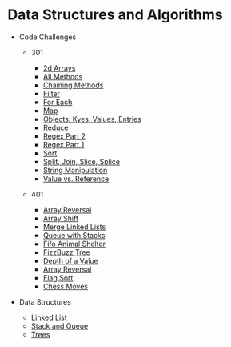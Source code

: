 # Data Structures and Algorithms  
  
* Code Challenges  
  * 301  
    * [2d Arrays](https://github.com/MSpake/data-structures-and-algorithms/tree/master/code-challenges/301/2d-arrays)  
    * [All Methods](https://github.com/MSpake/data-structures-and-algorithms/tree/master/code-challenges/301/all-methods)  
    * [Chaining Methods](https://github.com/MSpake/data-structures-and-algorithms/tree/master/code-challenges/301/chaining-methods)  
    * [Filter](https://github.com/MSpake/data-structures-and-algorithms/tree/master/code-challenges/301/filter)  
    * [For Each](https://github.com/MSpake/data-structures-and-algorithms/tree/master/code-challenges/301/for-each)  
    * [Map](https://github.com/MSpake/data-structures-and-algorithms/tree/master/code-challenges/301/map)  
    * [Objects: Kyes, Values, Entries](https://github.com/MSpake/data-structures-and-algorithms/tree/master/code-challenges/301/object-keys-values-entries)  
    * [Reduce](https://github.com/MSpake/data-structures-and-algorithms/tree/master/code-challenges/301/reduce)  
    * [Regex Part 2](https://github.com/MSpake/data-structures-and-algorithms/tree/master/code-challenges/301/regex-2)  
    * [Regex Part 1](https://github.com/MSpake/data-structures-and-algorithms/tree/master/code-challenges/301/regex-part1)  
    * [Sort](https://github.com/MSpake/data-structures-and-algorithms/tree/master/code-challenges/301/sort)  
    * [Split, Join, Slice, Splice](https://github.com/MSpake/data-structures-and-algorithms/tree/master/code-challenges/301/split-join-slice-splice)  
    * [String Manipulation](https://github.com/MSpake/data-structures-and-algorithms/tree/master/code-challenges/301/string-manip)  
    * [Value vs. Reference](https://github.com/MSpake/data-structures-and-algorithms/tree/master/code-challenges/301/value-vs-reference)

  * 401  
    * [Array Reversal](https://github.com/MSpake/data-structures-and-algorithms/tree/master/code-challenges/401/arrayReverse)  
    * [Array Shift](https://github.com/MSpake/data-structures-and-algorithms/tree/master/code-challenges/401/arrayShift)  
    * [Merge Linked Lists](https://github.com/MSpake/data-structures-and-algorithms/tree/master/code-challenges/401/llMerge)  
    * [Queue with Stacks](https://github.com/MSpake/data-structures-and-algorithms/tree/master/code-challenges/401/queueWithStacks)  
    * [Fifo Animal Shelter](https://github.com/MSpake/data-structures-and-algorithms/tree/master/code-challenges/401/fifoAnimalShelter)  
    * [FizzBuzz Tree](https://github.com/MSpake/data-structures-and-algorithms/tree/master/code-challenges/401/fizzBuzzTree)  
    * [Depth of a Value](https://github.com/MSpake/data-structures-and-algorithms/tree/master/code-challenges/401/depth)  
    * [Array Reversal](https://github.com/MSpake/data-structures-and-algorithms/tree/master/code-challenges/401/arrayReverseMultipleSolutions)  
    * [Flag Sort](https://github.com/MSpake/data-structures-and-algorithms/tree/master/code-challenges/401/flagSort)  
    * [Chess Moves](https://github.com/MSpake/data-structures-and-algorithms/tree/master/code-challenges/401/chessMoves)  
    
* Data Structures  
  * [Linked List](https://github.com/MSpake/data-structures-and-algorithms/tree/master/data-structures/linkedList)  
  * [Stack and Queue](https://github.com/MSpake/data-structures-and-algorithms/tree/master/data-structures/stacksAndQueues)  
  * [Trees](https://github.com/MSpake/data-structures-and-algorithms/tree/master/data-structures/tree)  

